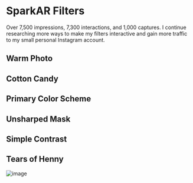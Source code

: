 # SparkAR Filters
Over 7,500 impressions, 7,300 interactions, and 1,000 captures. I continue researching more ways to make my filters interactive and gain more traffic to my small personal Instagram account.

## Warm Photo

## Cotton Candy

## Primary Color Scheme

## Unsharped Mask

## Simple Contrast 

## Tears of Henny
![image](https://user-images.githubusercontent.com/59406376/105283395-38efdb80-5b65-11eb-944a-b69552ecabde.png)
